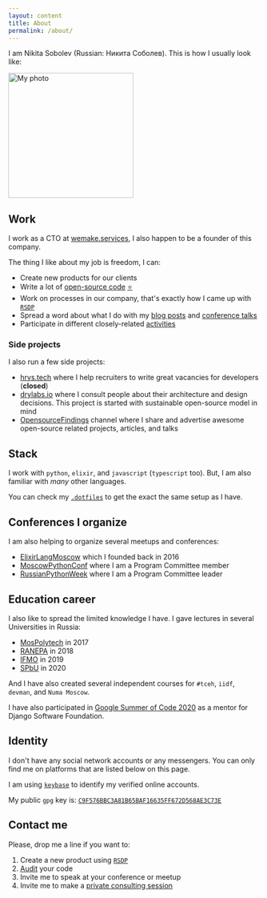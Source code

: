 ```yaml
---
layout: content
title: About
permalink: /about/
---
```


I am Nikita Sobolev (Russian: Никита Соболев).
This is how I usually look like:

<img src="https://avatars3.githubusercontent.com/u/4660275?s=460&v=4" alt="My photo" width="250">


## Work

I work as a CTO at [wemake.services](https://wemake.services),
I also happen to be a founder of this company.

The thing I like about my job is freedom, I can:
- Create new products for our clients
- Write a lot of [open-source code](https://github.com/sobolevn) [:star:](https://stars.github.com/profiles/sobolevn/)
- Work on processes in our company, that's exactly how I came up with [`RSDP`](https://wemake.services/meta/)
- Spread a word about what I do with my [blog posts](https://sobolevn.me/) and [conference talks](https://sobolevn.me/talks/)
- Participate in different closely-related [activities](https://sobolevn.me/activities/)

### Side projects

I also run a few side projects:

- [hrvs.tech](https://hrvs.tech/) where I help recruiters to write great vacancies for developers (**closed**)
- [drylabs.io](https://drylabs.io/) where I consult people about their architecture and design decisions. This project is started with sustainable open-source model in mind
- [OpensourceFindings](https://t.me/opensource_findings) channel where I share and advertise awesome open-source related projects, articles, and talks


## Stack

I work with `python`, `elixir`, and `javascript` (`typescript` too).
But, I am also familiar with *many* other languages.

You can check my [`.dotfiles`](https://github.com/sobolevn/dotfiles) to get
the exact the same setup as I have.


## Conferences I organize

I am also helping to organize several meetups and conferences:

- [ElixirLangMoscow](http://elixir-lang.moscow/) which I founded back in 2016
- [MoscowPythonConf](http://conf.python.ru) where I am a Program Committee member
- [RussianPythonWeek](https://conf.python.ru/moscow/2020) where I am a Program Committee leader


## Education career

I also like to spread the limited knowledge I have.
I gave lectures in several Universities in Russia:

- [MosPolytech](https://mospolytech.ru/) in 2017
- [RANEPA](https://www.ranepa.ru/) in 2018
- [IFMO](http://www.ifmo.ru/) in 2019
- [SPbU](https://spbu.ru/) in 2020

And I have also created several
independent courses for `#tceh`, `iidf`, `devman`, and `Numa Moscow`.

I have also participated in
[Google Summer of Code 2020](https://www.djangoproject.com/weblog/2020/may/13/summer-of-code/)
as a mentor for Django Software Foundation.


## Identity

I don't have any social network accounts or any messengers.
You can only find me on platforms that are listed below on this page.

I am using [`keybase`](https://keybase.io/sobolevn) to identify
my verified online accounts.

My public `gpg` key is: [`C9F576BBC3A81B65BAF16635FF672D568AE3C73E`](https://keybase.io/sobolevn/pgp_keys.asc?fingerprint=c9f576bbc3a81b65baf16635ff672d568ae3c73e)


## Contact me

Please, drop me a line if you want to:

1. Create a new product using [`RSDP`](https://wemake.services/meta)
2. [Audit](https://wemake.services/meta/rsdp/audits/) your code
3. Invite me to speak at your conference or meetup
4. Invite me to make a [private consulting session](https://drylabs.io/)
